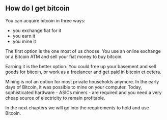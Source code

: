 ## How do I get bitcoin

You can acquire bitcoin in three ways:
* you exchange fiat for it
* you earn it
* you mine it

The first option is the one most of us choose. You use an online exchange or a Bitcoin ATM and sell your fiat money to buy bitcoin.

Earning it is the better option. You could free up your basement and sell goods for bitcoin, or work as a freelancer and get paid in bitcoin et cetera.

Mining is not an option for most private households anymore. In the early days of Bitcoin, it was possible to mine on your computer. Today, sophisticated hardware - ASICs miners - are required and you need a very cheap source of electricity to remain profitable.

In the next chapters we will go into the requirements to hold and use Bitcoin.